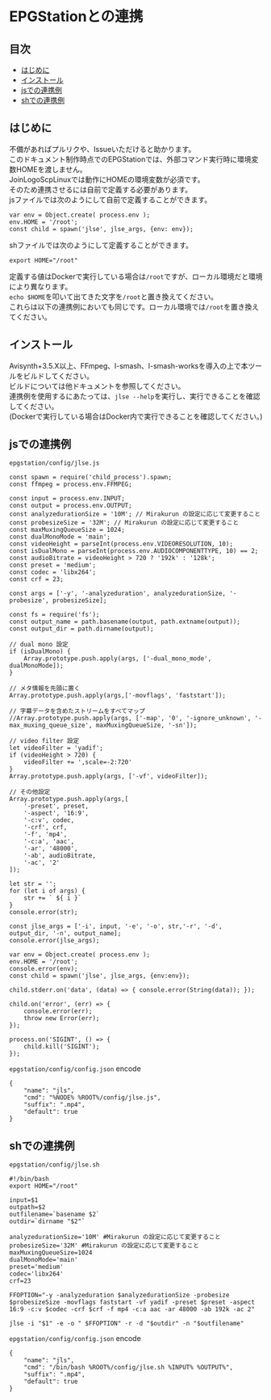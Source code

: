 # EPGStationとの連携
## 目次
- [はじめに](#はじめに)
- [インストール](#インストール)
- [jsでの連携例](#jsでの連携例)
- [shでの連携例](#shでの連携例)

## はじめに
不備があればプルリクや、Issueいただけると助かります。  
このドキュメント制作時点でのEPGStationでは、外部コマンド実行時に環境変数HOMEを渡しません。  
JoinLogoScpLinuxでは動作にHOMEの環境変数が必須です。  
そのため連携させるには自前で定義する必要があります。  
jsファイルでは次のようにして自前で定義することができます。
```
var env = Object.create( process.env );
env.HOME = '/root';
const child = spawn('jlse', jlse_args, {env: env});
```
shファイルでは次のようにして定義することができます。
```
export HOME="/root"
```
定義する値はDockerで実行している場合は`/root`ですが、ローカル環境だと環境により異なります。  
`echo $HOME`を叩いて出てきた文字を`/root`と置き換えてください。  
これらは以下の連携例においても同じです。ローカル環境では`/root`を置き換えてください。

## インストール
Avisynth+3.5.X以上、FFmpeg、l-smash、l-smash-worksを導入の上で本ツールをビルドしてください。  
ビルドについては他ドキュメントを参照してください。  
連携例を使用するにあたっては、`jlse --help`を実行し、実行できることを確認してください。  
(Dockerで実行している場合はDocker内で実行できることを確認してください。)

## jsでの連携例
`epgstation/config/jlse.js`
```
const spawn = require('child_process').spawn;
const ffmpeg = process.env.FFMPEG;

const input = process.env.INPUT;
const output = process.env.OUTPUT;
const analyzedurationSize = '10M'; // Mirakurun の設定に応じて変更すること
const probesizeSize = '32M'; // Mirakurun の設定に応じて変更すること
const maxMuxingQueueSize = 1024;
const dualMonoMode = 'main';
const videoHeight = parseInt(process.env.VIDEORESOLUTION, 10);
const isDualMono = parseInt(process.env.AUDIOCOMPONENTTYPE, 10) == 2;
const audioBitrate = videoHeight > 720 ? '192k' : '128k';
const preset = 'medium';
const codec = 'libx264'; 
const crf = 23;

const args = ['-y', '-analyzeduration', analyzedurationSize, '-probesize', probesizeSize];

const fs = require('fs');
const output_name = path.basename(output, path.extname(output));
const output_dir = path.dirname(output);

// dual mono 設定
if (isDualMono) {
    Array.prototype.push.apply(args, ['-dual_mono_mode', dualMonoMode]);
}

// メタ情報を先頭に置く
Array.prototype.push.apply(args,['-movflags', 'faststart']);

// 字幕データを含めたストリームをすべてマップ
//Array.prototype.push.apply(args, ['-map', '0', '-ignore_unknown', '-max_muxing_queue_size', maxMuxingQueueSize, '-sn']);

// video filter 設定
let videoFilter = 'yadif';
if (videoHeight > 720) {
    videoFilter += ',scale=-2:720'
}
Array.prototype.push.apply(args, ['-vf', videoFilter]);

// その他設定
Array.prototype.push.apply(args,[
    '-preset', preset,
    '-aspect', '16:9',
    '-c:v', codec,
    '-crf', crf,
    '-f', 'mp4',
    '-c:a', 'aac',
    '-ar', '48000',
    '-ab', audioBitrate,
    '-ac', '2'
]);

let str = '';
for (let i of args) {
    str += ` ${ i }`
}
console.error(str);

const jlse_args = ['-i', input, '-e', '-o', str,'-r', '-d', output_dir, '-n', output_name];
console.error(jlse_args);

var env = Object.create( process.env );
env.HOME = '/root';
console.error(env);
const child = spawn('jlse', jlse_args, {env:env});

child.stderr.on('data', (data) => { console.error(String(data)); });

child.on('error', (err) => {
    console.error(err);
    throw new Error(err);
});

process.on('SIGINT', () => {
    child.kill('SIGINT');
});
```
`epgstation/config/config.json`
encode
```
{
    "name": "jls",
    "cmd": "%NODE% %ROOT%/config/jlse.js",
    "suffix": ".mp4",
    "default": true
}
```

## shでの連携例
`epgstation/config/jlse.sh`
```
#!/bin/bash
export HOME="/root"

input=$1
outpath=$2
outfilename=`basename $2`
outdir=`dirname "$2"`

analyzedurationSize='10M' #Mirakurun の設定に応じて変更すること
probesizeSize='32M' #Mirakurun の設定に応じて変更すること
maxMuxingQueueSize=1024
dualMonoMode='main'
preset='medium'
codec='libx264'
crf=23

FFOPTION="-y -analyzeduration $analyzedurationSize -probesize $probesizeSize -movflags faststart -vf yadif -preset $preset -aspect 16:9 -c:v $codec -crf $crf -f mp4 -c:a aac -ar 48000 -ab 192k -ac 2"

jlse -i "$1" -e -o " $FFOPTION" -r -d "$outdir" -n "$outfilename"
```
`epgstation/config/config.json`
encode
```
{
    "name": "jls",
    "cmd": "/bin/bash %ROOT%/config/jlse.sh %INPUT% %OUTPUT%",
    "suffix": ".mp4",
    "default": true
}
```

